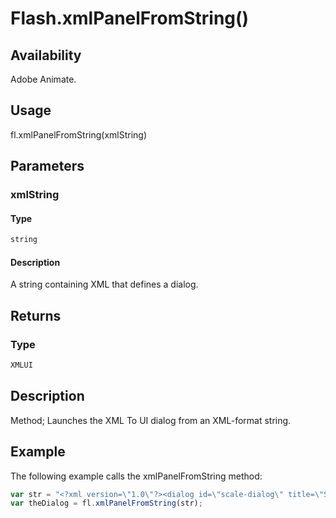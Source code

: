 # Flash.xmlPanelFromString()

## Availability

Adobe Animate.

## Usage

fl.xmlPanelFromString(xmlString)

## Parameters

### **xmlString**

#### Type

```typescript
string
```

#### Description

A string containing XML that defines a dialog.

## Returns

### Type

```typescript
XMLUI
```

## Description

Method; Launches the XML To UI dialog from an XML-format string.

## Example

The following example calls the xmlPanelFromString method:

```javascript
var str = "<?xml version=\"1.0\"?><dialog id=\"scale-dialog\" title=\"Scale Selection\"buttons=\"accept, cancel\"><grid><columns><column/><column/></columns><rows><row align=\"center\"><label value=\"Scale y:\" control=\"yScale\"/><textbox id=\"yScale\"/></row></rows></grid></dialog>";
var theDialog = fl.xmlPanelFromString(str);
```
